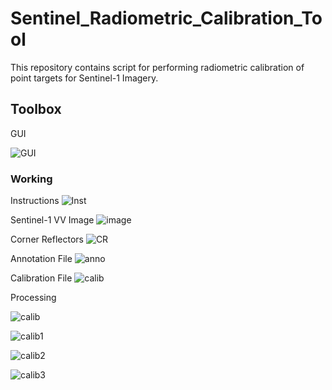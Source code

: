 # Sentinel_Radiometric_Calibration_Tool
This repository contains script for performing radiometric calibration of point targets for Sentinel-1 Imagery.

## Toolbox
GUI

![GUI](https://github.com/shubhamsharma1609/Sentinel_Radiometric_Calibration_Tool/blob/main/images/11.PNG)


### Working
Instructions
![Inst](https://github.com/shubhamsharma1609/Sentinel_Radiometric_Calibration_Tool/blob/main/images/12.PNG)

Sentinel-1 VV Image
![image](https://github.com/shubhamsharma1609/Sentinel_Radiometric_Calibration_Tool/blob/main/images/13.PNG)

Corner Reflectors
![CR](https://github.com/shubhamsharma1609/Sentinel_Radiometric_Calibration_Tool/blob/main/images/14.PNG)

Annotation File
![anno](https://github.com/shubhamsharma1609/Sentinel_Radiometric_Calibration_Tool/blob/main/images/15.PNG)

Calibration File
![calib](https://github.com/shubhamsharma1609/Sentinel_Radiometric_Calibration_Tool/blob/main/images/16.PNG)

Processing

![calib](https://github.com/shubhamsharma1609/Sentinel_Radiometric_Calibration_Tool/blob/main/images/17.PNG)

![calib1](https://github.com/shubhamsharma1609/Sentinel_Radiometric_Calibration_Tool/blob/main/images/18.PNG)

![calib2](https://github.com/shubhamsharma1609/Sentinel_Radiometric_Calibration_Tool/blob/main/images/19.PNG)

![calib3](https://github.com/shubhamsharma1609/Sentinel_Radiometric_Calibration_Tool/blob/main/images/20.PNG)







